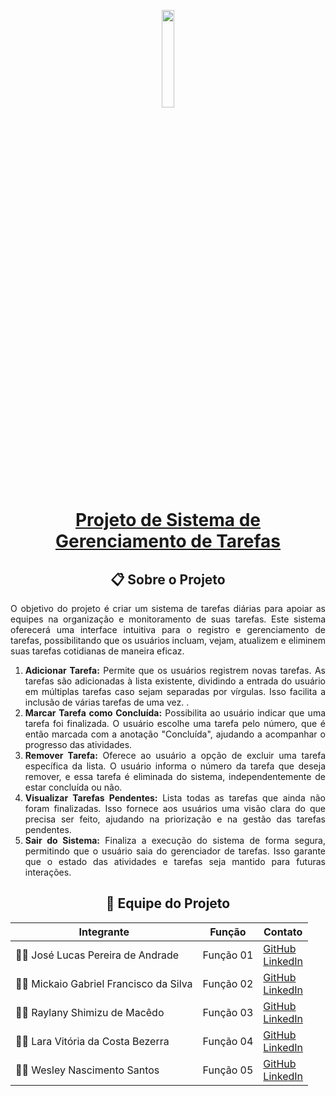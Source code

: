 <p align="center">
  <img src="https://i.imgur.com/HuVsWVG.png" style="width: 20%; max-width: 30%; height: auto; margin-bottom: -20px;">
</p>

<div align="center">
  <h1>
    <a href="https://github.com/Jose1Lucas/project-03">Projeto de Sistema de Gerenciamento de Tarefas</a>
  </h1>
</div>

<div align="center">
  <h2>📋 Sobre o Projeto</h2>
</div>
<p align="justify">
O objetivo do projeto é criar um sistema de tarefas diárias para apoiar as equipes na organização e monitoramento de suas tarefas. Este sistema oferecerá uma interface intuitiva para o registro e gerenciamento de tarefas, possibilitando que os usuários incluam, vejam, atualizem e eliminem suas tarefas cotidianas de maneira eficaz.
</p>

<div align="justify">
  <ol>
    <li><b>Adicionar Tarefa:</b> Permite que os usuários registrem novas tarefas. As tarefas são adicionadas à lista existente, dividindo a entrada do usuário em múltiplas tarefas caso sejam separadas por vírgulas. Isso facilita a inclusão de várias tarefas de uma vez.
.</li>
    <li><b>Marcar Tarefa como Concluída:</b> Possibilita ao usuário indicar que uma tarefa foi finalizada. O usuário escolhe uma tarefa pelo número, que é então marcada com a anotação "Concluída", ajudando a acompanhar o progresso das atividades.</li>
    <li><b>Remover Tarefa:</b> Oferece ao usuário a opção de excluir uma tarefa específica da lista. O usuário informa o número da tarefa que deseja remover, e essa tarefa é eliminada do sistema, independentemente de estar concluída ou não.</li>
    <li><b>Visualizar Tarefas Pendentes:</b> Lista todas as tarefas que ainda não foram finalizadas. Isso fornece aos usuários uma visão clara do que precisa ser feito, ajudando na priorização e na gestão das tarefas pendentes.</li>
    <li><b>Sair do Sistema:</b> Finaliza a execução do sistema de forma segura, permitindo que o usuário saia do gerenciador de tarefas. Isso garante que o estado das atividades e tarefas seja mantido para futuras interações.</li>
  </ol>
</div>

<div align="center">
  <h2>👥 Equipe do Projeto</h2>

| Integrante | Função | Contato | 
|------------|--------|---------|
| 👨‍💻 José Lucas Pereira de Andrade | Função 01 | [GitHub](https://github.com/Jose1Lucas)  <br> [LinkedIn](https://www.linkedin.com/in/jos%C3%A9-lucas-b823b8283/) |
| 👨‍💻 Mickaio Gabriel Francisco da Silva | Função 02 | [GitHub](https://github.com/kaiogabs)  <br> [LinkedIn](https://www.linkedin.com/in/kaiogabs/) |
| 👩‍💻 Raylany Shimizu de Macêdo | Função 03 | [GitHub](https://github.com/Raylany-Shimizu)  <br> [LinkedIn](http://www.linkedin.com/in/raylany-shimizu-871b00201) |
| 👩‍💻 Lara Vitória da Costa Bezerra | Função 04 | [GitHub](https://github.com/larav1)  <br> [LinkedIn](https://www.linkedin.com/in/laravitoria1) |
| 👨‍💻 Wesley Nascimento Santos | Função 05 | [GitHub](https://github.com/Wesleypk)  <br> [LinkedIn](https://www.linkedin.com/in/wesley-nascimento-santos) |
</div>
